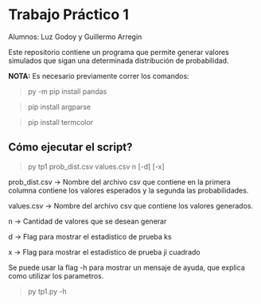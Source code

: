 # Trabajo Práctico 1

Alumnos: Luz Godoy y Guillermo Arregin

Este repositorio contiene un programa que permite generar valores 
simulados que sigan una determinada distribución de probabilidad.

**NOTA:** 
Es necesario previamente correr los comandos:
> py -m pip install pandas

> pip install argparse

> pip install termcolor


## Cómo ejecutar el script?

> py tp1 prob_dist.csv values.csv n [-d] [-x]

prob_dist.csv -> Nombre del archivo csv que contiene en la primera columna contiene los valores esperados y la segunda las probabilidades. 

values.csv -> Nombre del archivo csv que contiene los valores generados. 

n -> Cantidad de valores que se desean generar

d -> Flag para mostrar el estadistico de prueba ks

x -> Flag para mostrar el estadistico de prueba ji cuadrado

Se puede usar la flag -h para mostrar un mensaje de ayuda, que explica como utilizar los parametros.

> py tp1.py -h